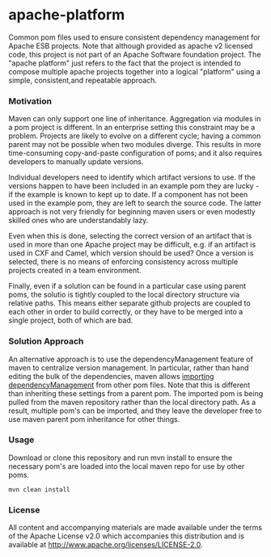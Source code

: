 apache-platform
===============

Common pom files used to ensure consistent dependency management for Apache 
ESB projects.  Note that although provided as apache v2 licensed code, this
project is not part of an Apache Software foundation project.  The "apache
platform" just refers to the fact that the project is intended to compose
multiple apache projects together into a logical "platform" using a simple,
consistent,and repeatable approach.

### Motivation

Maven can only support one line of inheritance.  Aggregation via modules in a
pom project is different.  In an enterprise setting this constraint may be a
problem.  Projects are likely to evolve on a different cycle; having a
common parent may not be possible when two modules diverge.  This results in
more time-consuming copy-and-paste configuration of poms; and it also requires
developers to manually update versions.

Individual developers need to identify which artifact versions to use.  If the
versions happen to have been included in an example pom they are lucky - if the
example is known to kept up to date.  If a component has not been used in the
example pom, they are left to search the source code.  The latter approach is
not very friendly for beginning maven users or even modestly skilled ones who
are understandably lazy.

Even when this is done, selecting the correct version of an artifact that is
used in more than one Apache project may be difficult, e.g. if an artifact is
used in CXF and Camel, which version should be used?  Once a version is
selected, there is no means of enforcing consistency across multiple projects
created in a team environment.

Finally, even if a solution can be found in a particular case using parent poms,
the solutio is tightly coupled to the local directory structure via relative
paths.  This means either separate github projects are coupled to each other in
order to build correctly, or they have to be merged into a single project, both
of which are bad.

### Solution Approach

An alternative approach is to use the dependencyManagement feature of maven to
centralize version management.  In particular, rather than hand editing the bulk
of the dependencies, maven allows [importing dependencyManagement] from other
pom files.  Note that this is different than inheriting these settings from a
parent pom.  The imported pom is being pulled from the maven repository rather
than the local directory path.  As a result, multiple pom's can be imported, and
they leave the developer free to use maven parent pom inheritance for other
things.

### Usage

Download or clone this repository and run mvn install to ensure the necessary
pom's are loaded into the local maven repo for use by other poms.

    mvn clean install


### License

All content and accompanying materials are made available under the terms of the
Apache License v2.0 which accompanies this distribution and is available at
http://www.apache.org/licenses/LICENSE-2.0.


[importing dependencyManagement]: http://maven.apache.org/guides/introduction/introduction-to-dependency-mechanism.html#Importing_Dependencies